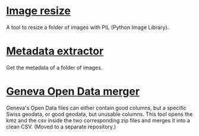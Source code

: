 # [Image resize](https://github.com/palrogg/utilities/tree/master/image-resize)

A tool to resize a folder of images with PIL (Python Image Library).

# [Metadata extractor](https://github.com/palrogg/utilities/blob/master/Get_images_metadata.ipynb)

Get the metadata of a folder of images.

# [Geneva Open Data merger](https://github.com/palrogg/SITG_Geodata_Convert)

Geneva's Open Data files can either contain good columns, but a specific Swiss geodata, or good geodata, but unusable columns. This tool opens the kmz and the csv inside the two corresponding zip files and merges it into a clean CSV. (Moved to a separate repository.)
